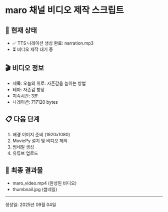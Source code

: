 # maro 채널 비디오 제작 스크립트

## 📁 현재 상태
- ✅ TTS 나레이션 생성 완료: narration.mp3
- ⏳ 비디오 제작 대기 중

## 🎬 비디오 정보
- 제목: 오늘의 위로: 자존감을 높이는 방법
- 테마: 자존감 향상
- 지속시간: 3분
- 나레이션: 717120 bytes

## 📋 다음 단계
1. 배경 이미지 준비 (1920x1080)
2. MoviePy 설치 및 비디오 제작
3. 썸네일 생성
4. 유튜브 업로드

## 🎯 최종 결과물
- maro_video.mp4 (완성된 비디오)
- thumbnail.jpg (썸네일)

---
생성일: 2025년 09월 04일
